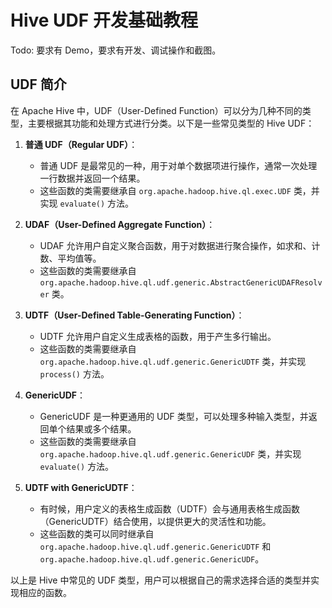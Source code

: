 # Hive UDF 开发基础教程

Todo: 要求有 Demo，要求有开发、调试操作和截图。
## UDF 简介

在 Apache Hive 中，UDF（User-Defined Function）可以分为几种不同的类型，主要根据其功能和处理方式进行分类。以下是一些常见类型的 Hive UDF：

1. **普通 UDF（Regular UDF）**：
   - 普通 UDF 是最常见的一种，用于对单个数据项进行操作，通常一次处理一行数据并返回一个结果。
   - 这些函数的类需要继承自 `org.apache.hadoop.hive.ql.exec.UDF` 类，并实现 `evaluate()` 方法。

2. **UDAF（User-Defined Aggregate Function）**：
   - UDAF 允许用户自定义聚合函数，用于对数据进行聚合操作，如求和、计数、平均值等。
   - 这些函数的类需要继承自 `org.apache.hadoop.hive.ql.udf.generic.AbstractGenericUDAFResolver` 类。

3. **UDTF（User-Defined Table-Generating Function）**：
   - UDTF 允许用户自定义生成表格的函数，用于产生多行输出。
   - 这些函数的类需要继承自 `org.apache.hadoop.hive.ql.udf.generic.GenericUDTF` 类，并实现 `process()` 方法。

4. **GenericUDF**：
   - GenericUDF 是一种更通用的 UDF 类型，可以处理多种输入类型，并返回单个结果或多个结果。
   - 这些函数的类需要继承自 `org.apache.hadoop.hive.ql.udf.generic.GenericUDF` 类，并实现 `evaluate()` 方法。

5. **UDTF with GenericUDTF**：
   - 有时候，用户定义的表格生成函数（UDTF）会与通用表格生成函数（GenericUDTF）结合使用，以提供更大的灵活性和功能。
   - 这些函数的类可以同时继承自 `org.apache.hadoop.hive.ql.udf.generic.GenericUDTF` 和 `org.apache.hadoop.hive.ql.udf.generic.GenericUDF`。

以上是 Hive 中常见的 UDF 类型，用户可以根据自己的需求选择合适的类型并实现相应的函数。





